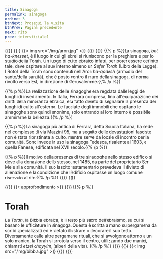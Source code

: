 ```yaml
---
title: Sinagoga
permalink: sinagoga
ordine: 3
btnNext: Prosegui la visita
btnPrev: Pagina precedente
next: rito
prev: interstiziale1
---
```

{{<row>}}
{{<column>}}
{{< img src="/img/aron.jpg" >}}
{{</column>}}
{{<column>}}
{{% p %}}La sinagoga, *bet ha-knesset*, è il luogo in cui gli ebrei si riuniscono per la preghiera e per lo studio della Torah. Un luogo di culto ebraico infatti, per poter
essere definito tale, deve ospitare al suo interno almeno un *Sefer Torah* (Libro della Legge).
I Rotoli della Torah sono contenuti nell'Aron *ha-qodesh* (armadio del santo/della santità), che è posto contro il muro della sinagoga, di norma rivolto verso Est,
in direzione di Gerusalemme.{{% /p %}}

{{% p %}}La realizzazione delle sinagoghe era regolata dalle leggi dei luoghi di insediamento. In Italia, Ferrara compresa, fino all'equiparazione dei diritti della minoranza ebraica, era fatto divieto di segnalare la presenza dei luoghi di culto all'esterno. Le facciate degli immobili che ospitano le sinagoghe sono quindi
anonime, solo entrando al loro interno è possibile ammirarne la bellezza.{{% /p %}}

{{% p %}}La sinagoga più antica di Ferrara, detta Scuola Italiana, ha sede nel complesso di via Mazzini 95, ma a seguito delle devastazioni fasciste non è stata
ripristinata al culto, mentre serve da locale di incontro per la comunità. Sono invece in uso la sinagoga Tedesca, risalente al 1603, e quella Fanese, edificata
nel XVII secolo.{{% /p %}}

{{% p %}}Il motivo della presenza di tre sinagoghe nello stesso edificio si deve alla donazione dello stesso, nel 1485, da parte del proprietario Ser Mele alla comunità. Il
suo lascito testamentario prevedeva il divieto di alienazione e la condizione che l’edificio ospitasse un luogo comune riservato al rito.{{% /p %}}
{{</column>}}
{{</row>}}

{{<row class="approfondimento">}}
{{< approfondimento >}}
{{<column>}}
{{% p %}}
# Torah
La *Torah*, la Bibbia ebraica, è il testo più sacro dell’ebraismo, su cui si basano le ufficiature in sinagoga. Questa è scritta a mano su pergamena da scribi
specializzati ed è vietato illustrare o decorare il suo testo. Diversamente dalle altre pergamene rituali, che si avvolgono attorno a un solo manico, la Torah si arrotola
verso il centro, utilizzando due manici, chiamati *etzei chayyim*, (alberi della vita).
{{% /p %}}
{{</column>}}
{{<column>}}
{{< img src="/img/bibbia.jpg" >}}
{{</column>}}
{{</row>}}